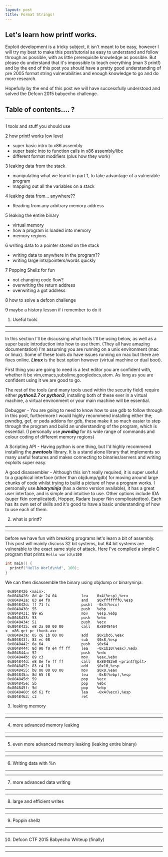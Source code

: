 ```yaml
---
layout: post
title: Format Strings!
---
```


Let's learn how printf works.
-------------------------------------------------------------

Exploit development is a tricky subject, it isn't meant to be easy, however I will try my best to make this post/tutorial as easy to understand and follow through as possible, with as little prerequisite knowledge as possible. But please do understand that it's impossible to teach everything (man 3 printf) and by the end of this post you should have a pretty good understanding of pre 2005 format string vulnerabilities and enough knowledge to go and do more research.

Hopefully by the end of this post we will have successfully understood and solved the Defcon 2015 babyecho challenge.

## Table of contents.... ?
----------------------------------------
1 tools and stuff you should use

2 how printf works low level

  * super basic intro to x86 assembly
  * super basic into to function calls in x86 assembly/libc
  * different format modifiers (plus how they work)

3 leaking data from the stack

  * manipulating what we learnt in part 1, to take advantage of a vulnerable program
  * mapping out all the variables on a stack

4 leaking data from... anywhere??
  
  * Reading from any arbitrary memory address

5 leaking the entire binary

  * virtual memory
  * how a program is loaded into memory
  * memory regions

6 writing data to a pointer stored on the stack
  * writing data to anywhere in the program??
  * writing large ints/pointers/words quickly

7 Popping Shellz for fun
  
  * not changing code flow?
  * overwriting the return address
  * overwriting a got address

8 how to solve a defcon challenge

9 maybe a history lesson if i remember to do it


1) Useful tools
--------------------------------------
____________________________________________________________________

In this section I'll be discussing what tools I'll be using below, as well as a super basic introduction into how to use them. (They all have amazing documentation)
I'm assuming you are running on a unix environment (mac or linux). Some of these tools do have issues running on mac but there are fixes online. ***Linux*** is the best option however (virtual machine or dual boot).

First thing you are going to need is a text editor you are confident with, whether it be vim,emacs,subslime,googledocs,atom. As long as you are confident using it we are good to go.

The rest of the tools (and many tools used within the security field) require either ***python2.7 or python3***, installing both of these ever in a virtual machine, a virtual environment or your main machine will be essential.

Debugger - You are going to need to know how to use gdb to follow through in this post, furthermore I would highly recommend installing either the; pwndbg, gef, or peda addons for gdb, these make it so much easier to step through the program and build an understanding of the program, which is essential. (I personally use ***pwndbg*** for its wide range of commands and colour coding of different memory regions)

A Scripting API - Having python is one thing, but I'd highly recommend installing the ***pwntools***  library. It is a stand alone library that implements so many useful features and makes connecting to binaries/servers and writing exploits super easy.

A good disassembler - Although this isn't really required, it is super useful to a graphical interface (other than objdump/gdb) for moving around large chunks of code whilst trying to build a picture of how a program works. I personally use ***binaryninja*** (has a demo version available), it has a great user interface, and is simple and intuitive to use. Other options include IDA (super fkin complicated), Hopper, Radare (super fkin complicatedtoo). Each has its own set of skills and it's good to have a basic understanding of how to use each of them.

2) what is printf?
--------------------------------------
____________________________________________________________________

before we have fun with breaking programs let's learn a bit of assembly. This post will mainly discuss 32 bit systems, but 64 bit systems are vulnerable to the exact same style of attack. Here I've compiled a simple C program that prints `Hello world\n100`

```C
int main() {
  printf("Hello World\n%d", 100);
}
```

We can then disassemble the binary using objdump or binaryninja:

```
 0x8048426 <main>:
 0x8048426: 8d 4c 24 04           lea    0x4(%esp),%ecx
 0x804842a: 83 e4 f0              and    $0xfffffff0,%esp
 0x804842d: ff 71 fc              pushl  -0x4(%ecx)
 0x8048430: 55                    push   %ebp
 0x8048431: 89 e5                 mov    %esp,%ebp
 0x8048433: 53                    push   %ebx
 0x8048434: 51                    push   %ecx
 0x8048435: e8 2a 00 00 00        call   0x8048464 <__x86.get_pc_thunk.ax>
 0x804843a: 05 c6 1b 00 00        add    $0x1bc6,%eax
 0x804843f: 83 ec 08              sub    $0x8,%esp
 0x8048442: 6a 64                 push   $0x64
 0x8048444: 8d 90 f0 e4 ff ff     lea    -0x1b10(%eax),%edx
 0x804844a: 52                    push   %edx
 0x804844b: 89 c3                 mov    %eax,%ebx
 0x804844d: e8 8e fe ff ff        call   0x80482e0 <printf@plt>
 0x8048452: 83 c4 10              add    $0x10,%esp
 0x8048455: b8 00 00 00 00        mov    $0x0,%eax
 0x804845a: 8d 65 f8              lea    -0x8(%ebp),%esp
 0x804845d: 59                    pop    %ecx
 0x804845e: 5b                    pop    %ebx
 0x804845f: 5d                    pop    %ebp
 0x8048460: 8d 61 fc              lea    -0x4(%ecx),%esp
 0x8048463: c3                    ret  
``` 






 

3) leaking memory
--------------------------------------
____________________________________________________________________

4) more advanced memory leaking
--------------------------------------
____________________________________________________________________

5) even more advanced memory leaking (leaking entire binary)
--------------------------------------
____________________________________________________________________

6) Writing data with %n
--------------------------------------
____________________________________________________________________

7) more advanced data writing
--------------------------------------
____________________________________________________________________

8) large and efficient writes
--------------------------------------
____________________________________________________________________

9) Poppin shellz
--------------------------------------
____________________________________________________________________

10) Defcon CTF 2015 Babyecho Writeup (finally)
--------------------------------------
____________________________________________________________________


